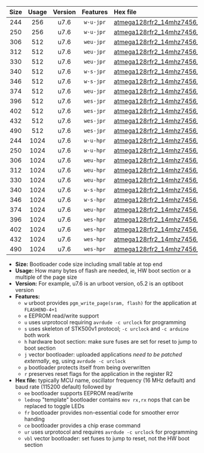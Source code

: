 |Size|Usage|Version|Features|Hex file|
|:-:|:-:|:-:|:-:|:--|
|244|256|u7.6|`w-u-jpr`|[atmega128rfr2_14mhz7456_230400bps_ur_vbl.hex](https://raw.githubusercontent.com/stefanrueger/urboot/main/bootloaders/atmega128rfr2/fcpu_14mhz7456/230400_bps/atmega128rfr2_14mhz7456_230400bps_ur_vbl.hex)|
|250|256|u7.6|`w-u-jpr`|[atmega128rfr2_14mhz7456_230400bps_lednop_ur_vbl.hex](https://raw.githubusercontent.com/stefanrueger/urboot/main/bootloaders/atmega128rfr2/fcpu_14mhz7456/230400_bps/atmega128rfr2_14mhz7456_230400bps_lednop_ur_vbl.hex)|
|306|512|u7.6|`weu-jpr`|[atmega128rfr2_14mhz7456_230400bps_ee_ur_vbl.hex](https://raw.githubusercontent.com/stefanrueger/urboot/main/bootloaders/atmega128rfr2/fcpu_14mhz7456/230400_bps/atmega128rfr2_14mhz7456_230400bps_ee_ur_vbl.hex)|
|312|512|u7.6|`weu-jpr`|[atmega128rfr2_14mhz7456_230400bps_ee_lednop_ur_vbl.hex](https://raw.githubusercontent.com/stefanrueger/urboot/main/bootloaders/atmega128rfr2/fcpu_14mhz7456/230400_bps/atmega128rfr2_14mhz7456_230400bps_ee_lednop_ur_vbl.hex)|
|330|512|u7.6|`weu-jpr`|[atmega128rfr2_14mhz7456_230400bps_ee_lednop_fr_ur_vbl.hex](https://raw.githubusercontent.com/stefanrueger/urboot/main/bootloaders/atmega128rfr2/fcpu_14mhz7456/230400_bps/atmega128rfr2_14mhz7456_230400bps_ee_lednop_fr_ur_vbl.hex)|
|340|512|u7.6|`w-s-jpr`|[atmega128rfr2_14mhz7456_230400bps_vbl.hex](https://raw.githubusercontent.com/stefanrueger/urboot/main/bootloaders/atmega128rfr2/fcpu_14mhz7456/230400_bps/atmega128rfr2_14mhz7456_230400bps_vbl.hex)|
|346|512|u7.6|`w-s-jpr`|[atmega128rfr2_14mhz7456_230400bps_lednop_vbl.hex](https://raw.githubusercontent.com/stefanrueger/urboot/main/bootloaders/atmega128rfr2/fcpu_14mhz7456/230400_bps/atmega128rfr2_14mhz7456_230400bps_lednop_vbl.hex)|
|374|512|u7.6|`weu-jpr`|[atmega128rfr2_14mhz7456_230400bps_ee_lednop_fr_ce_ur_vbl.hex](https://raw.githubusercontent.com/stefanrueger/urboot/main/bootloaders/atmega128rfr2/fcpu_14mhz7456/230400_bps/atmega128rfr2_14mhz7456_230400bps_ee_lednop_fr_ce_ur_vbl.hex)|
|396|512|u7.6|`wes-jpr`|[atmega128rfr2_14mhz7456_230400bps_ee_vbl.hex](https://raw.githubusercontent.com/stefanrueger/urboot/main/bootloaders/atmega128rfr2/fcpu_14mhz7456/230400_bps/atmega128rfr2_14mhz7456_230400bps_ee_vbl.hex)|
|402|512|u7.6|`wes-jpr`|[atmega128rfr2_14mhz7456_230400bps_ee_lednop_vbl.hex](https://raw.githubusercontent.com/stefanrueger/urboot/main/bootloaders/atmega128rfr2/fcpu_14mhz7456/230400_bps/atmega128rfr2_14mhz7456_230400bps_ee_lednop_vbl.hex)|
|432|512|u7.6|`wes-jpr`|[atmega128rfr2_14mhz7456_230400bps_ee_lednop_fr_vbl.hex](https://raw.githubusercontent.com/stefanrueger/urboot/main/bootloaders/atmega128rfr2/fcpu_14mhz7456/230400_bps/atmega128rfr2_14mhz7456_230400bps_ee_lednop_fr_vbl.hex)|
|490|512|u7.6|`wes-jpr`|[atmega128rfr2_14mhz7456_230400bps_ee_lednop_fr_ce_vbl.hex](https://raw.githubusercontent.com/stefanrueger/urboot/main/bootloaders/atmega128rfr2/fcpu_14mhz7456/230400_bps/atmega128rfr2_14mhz7456_230400bps_ee_lednop_fr_ce_vbl.hex)|
|244|1024|u7.6|`w-u-hpr`|[atmega128rfr2_14mhz7456_230400bps_ur.hex](https://raw.githubusercontent.com/stefanrueger/urboot/main/bootloaders/atmega128rfr2/fcpu_14mhz7456/230400_bps/atmega128rfr2_14mhz7456_230400bps_ur.hex)|
|250|1024|u7.6|`w-u-hpr`|[atmega128rfr2_14mhz7456_230400bps_lednop_ur.hex](https://raw.githubusercontent.com/stefanrueger/urboot/main/bootloaders/atmega128rfr2/fcpu_14mhz7456/230400_bps/atmega128rfr2_14mhz7456_230400bps_lednop_ur.hex)|
|306|1024|u7.6|`weu-hpr`|[atmega128rfr2_14mhz7456_230400bps_ee_ur.hex](https://raw.githubusercontent.com/stefanrueger/urboot/main/bootloaders/atmega128rfr2/fcpu_14mhz7456/230400_bps/atmega128rfr2_14mhz7456_230400bps_ee_ur.hex)|
|312|1024|u7.6|`weu-hpr`|[atmega128rfr2_14mhz7456_230400bps_ee_lednop_ur.hex](https://raw.githubusercontent.com/stefanrueger/urboot/main/bootloaders/atmega128rfr2/fcpu_14mhz7456/230400_bps/atmega128rfr2_14mhz7456_230400bps_ee_lednop_ur.hex)|
|330|1024|u7.6|`weu-hpr`|[atmega128rfr2_14mhz7456_230400bps_ee_lednop_fr_ur.hex](https://raw.githubusercontent.com/stefanrueger/urboot/main/bootloaders/atmega128rfr2/fcpu_14mhz7456/230400_bps/atmega128rfr2_14mhz7456_230400bps_ee_lednop_fr_ur.hex)|
|340|1024|u7.6|`w-s-hpr`|[atmega128rfr2_14mhz7456_230400bps.hex](https://raw.githubusercontent.com/stefanrueger/urboot/main/bootloaders/atmega128rfr2/fcpu_14mhz7456/230400_bps/atmega128rfr2_14mhz7456_230400bps.hex)|
|346|1024|u7.6|`w-s-hpr`|[atmega128rfr2_14mhz7456_230400bps_lednop.hex](https://raw.githubusercontent.com/stefanrueger/urboot/main/bootloaders/atmega128rfr2/fcpu_14mhz7456/230400_bps/atmega128rfr2_14mhz7456_230400bps_lednop.hex)|
|374|1024|u7.6|`weu-hpr`|[atmega128rfr2_14mhz7456_230400bps_ee_lednop_fr_ce_ur.hex](https://raw.githubusercontent.com/stefanrueger/urboot/main/bootloaders/atmega128rfr2/fcpu_14mhz7456/230400_bps/atmega128rfr2_14mhz7456_230400bps_ee_lednop_fr_ce_ur.hex)|
|396|1024|u7.6|`wes-hpr`|[atmega128rfr2_14mhz7456_230400bps_ee.hex](https://raw.githubusercontent.com/stefanrueger/urboot/main/bootloaders/atmega128rfr2/fcpu_14mhz7456/230400_bps/atmega128rfr2_14mhz7456_230400bps_ee.hex)|
|402|1024|u7.6|`wes-hpr`|[atmega128rfr2_14mhz7456_230400bps_ee_lednop.hex](https://raw.githubusercontent.com/stefanrueger/urboot/main/bootloaders/atmega128rfr2/fcpu_14mhz7456/230400_bps/atmega128rfr2_14mhz7456_230400bps_ee_lednop.hex)|
|432|1024|u7.6|`wes-hpr`|[atmega128rfr2_14mhz7456_230400bps_ee_lednop_fr.hex](https://raw.githubusercontent.com/stefanrueger/urboot/main/bootloaders/atmega128rfr2/fcpu_14mhz7456/230400_bps/atmega128rfr2_14mhz7456_230400bps_ee_lednop_fr.hex)|
|490|1024|u7.6|`wes-hpr`|[atmega128rfr2_14mhz7456_230400bps_ee_lednop_fr_ce.hex](https://raw.githubusercontent.com/stefanrueger/urboot/main/bootloaders/atmega128rfr2/fcpu_14mhz7456/230400_bps/atmega128rfr2_14mhz7456_230400bps_ee_lednop_fr_ce.hex)|

- **Size:** Bootloader code size including small table at top end
- **Usage:** How many bytes of flash are needed, ie, HW boot section or a multiple of the page size
- **Version:** For example, u7.6 is an urboot version, o5.2 is an optiboot version
- **Features:**
  + `w` urboot provides `pgm_write_page(sram, flash)` for the application at `FLASHEND-4+1`
  + `e` EEPROM read/write support
  + `u` uses urprotocol requiring `avrdude -c urclock` for programming
  + `s` uses skeleton of STK500v1 protocol; `-c urclock` and `-c arduino` both work
  + `h` hardware boot section: make sure fuses are set for reset to jump to boot section
  + `j` vector bootloader: uploaded applications *need to be patched externally*, eg, using `avrdude -c urclock`
  + `p` bootloader protects itself from being overwritten
  + `r` preserves reset flags for the application in the register R2
- **Hex file:** typically MCU name, oscillator frequency (16 MHz default) and baud rate (115200 default) followed by
  + `ee` bootloader supports EEPROM read/write
  + `lednop` "template" bootloader contains `mov rx,rx` nops that can be replaced to toggle LEDs
  + `fr` bootloader provides non-essential code for smoother error handing
  + `ce` bootloader provides a chip erase command
  + `ur` uses urprotocol and requires `avrdude -c urclock` for programming
  + `vbl` vector bootloader: set fuses to jump to reset, not the HW boot section
